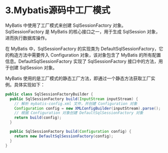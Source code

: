 # 3.Mybatis源码中工厂模式

MyBatis 中使用了工厂模式来创建 SqlSessionFactory 对象。SqlSessionFactory 是 MyBatis 的核心接口之一，用于生成 SqlSession 对象，进而执行数据库操作。

在 MyBatis 中，SqlSessionFactory 的实现类为 DefaultSqlSessionFactory，它的构造方法中需要传入 Configuration 对象，该对象包含了 MyBatis 的所有配置信息。DefaultSqlSessionFactory 实现了 SqlSessionFactory 接口中的方法，用于创建 SqlSession 对象。

MyBatis 使用的是工厂模式的静态工厂方法，即通过一个静态方法获取工厂实例。具体实现如下：

```java
public class SqlSessionFactoryBuilder {
  public SqlSessionFactory build(InputStream inputStream) {
    // 解析 mybatis-config.xml 文件，并创建 Configuration 对象
    Configuration config = new XMLConfigBuilder(inputStream).parse();
    // 根据 Configuration 对象创建 DefaultSqlSessionFactory 对象
    return build(config);
  }

  public SqlSessionFactory build(Configuration config) {
    return new DefaultSqlSessionFactory(config);
  }
}


```





